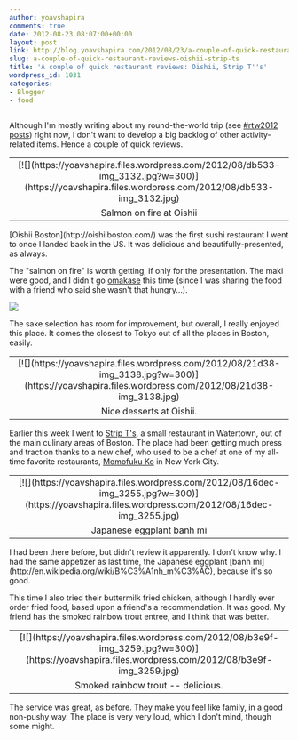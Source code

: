 ```yaml
---
author: yoavshapira
comments: true
date: 2012-08-23 08:07:00+00:00
layout: post
link: http://blog.yoavshapira.com/2012/08/23/a-couple-of-quick-restaurant-reviews-oishii-strip-ts/
slug: a-couple-of-quick-restaurant-reviews-oishii-strip-ts
title: 'A couple of quick restaurant reviews: Oishii, Strip T''s'
wordpress_id: 1031
categories:
- Blogger
- food
---
```


Although I'm mostly writing about my round-the-world trip (see [#rtw2012 posts](http://yoavs.blogspot.com/search/label/rtw2012)) right now, I don't want to develop a big backlog of other activity-related items. Hence a couple of quick reviews.  
  
<table cellpadding="0" align="center" style="margin-left:auto;margin-right:auto;text-align:center;" cellspacing="0" class="tr-caption-container" ><tbody ><tr >
<td style="text-align:center;" >[![](https://yoavshapira.files.wordpress.com/2012/08/db533-img_3132.jpg?w=300)](https://yoavshapira.files.wordpress.com/2012/08/db533-img_3132.jpg)
</td></tr><tr >
<td style="text-align:center;" class="tr-caption" >Salmon on fire at Oishii
</td></tr></tbody></table>[Oishii Boston](http://oishiiboston.com/) was the first sushi restaurant I went to once I landed back in the US. It was delicious and beautifully-presented, as always.  
  
The "salmon on fire" is worth getting, if only for the presentation. The maki were good, and I didn't go [omakase](http://en.wikipedia.org/wiki/Omakase) this time (since I was sharing the food with a friend who said she wasn't that hungry...).  
  


[![](https://yoavshapira.files.wordpress.com/2012/08/55bd9-img_3135.jpg?w=300)](https://yoavshapira.files.wordpress.com/2012/08/55bd9-img_3135.jpg)

  
  
The sake selection has room for improvement, but overall, I really enjoyed this place. It comes the closest to Tokyo out of all the places in Boston, easily.  
  
<table cellpadding="0" align="center" style="margin-left:auto;margin-right:auto;text-align:center;" cellspacing="0" class="tr-caption-container" ><tbody ><tr >
<td style="text-align:center;" >[![](https://yoavshapira.files.wordpress.com/2012/08/21d38-img_3138.jpg?w=300)](https://yoavshapira.files.wordpress.com/2012/08/21d38-img_3138.jpg)
</td></tr><tr >
<td style="text-align:center;" class="tr-caption" >Nice desserts at Oishii.
</td></tr></tbody></table>  
  
Earlier this week I went to [Strip T's](http://stripts.com/), a small restaurant in Watertown, out of the main culinary areas of Boston. The place had been getting much press and traction thanks to a new chef, who used to be a chef at one of my all-time favorite restaurants, [Momofuku Ko](http://yoavs.blogspot.com/2012/01/restaurant-review-momofuku-ko.html) in New York City.  
  
<table cellpadding="0" align="center" style="margin-left:auto;margin-right:auto;text-align:center;" cellspacing="0" class="tr-caption-container" ><tbody ><tr >
<td style="text-align:center;" >[![](https://yoavshapira.files.wordpress.com/2012/08/16dec-img_3255.jpg?w=300)](https://yoavshapira.files.wordpress.com/2012/08/16dec-img_3255.jpg)
</td></tr><tr >
<td style="text-align:center;" class="tr-caption" >Japanese eggplant banh mi
</td></tr></tbody></table>  
I had been there before, but didn't review it apparently. I don't know why. I had the same appetizer as last time, the Japanese eggplant [banh mi](http://en.wikipedia.org/wiki/B%C3%A1nh_m%C3%AC), because it's so good.  
  
This time I also tried their buttermilk fried chicken, although I hardly ever order fried food, based upon a friend's a recommendation. It was good. My friend has the smoked rainbow trout entree, and I think that was better.  
  
<table cellpadding="0" align="center" style="margin-left:auto;margin-right:auto;text-align:center;" cellspacing="0" class="tr-caption-container" ><tbody ><tr >
<td style="text-align:center;" >[![](https://yoavshapira.files.wordpress.com/2012/08/b3e9f-img_3259.jpg?w=300)](https://yoavshapira.files.wordpress.com/2012/08/b3e9f-img_3259.jpg)
</td></tr><tr >
<td style="text-align:center;" class="tr-caption" >Smoked rainbow trout -- delicious.
</td></tr></tbody></table>  
The service was great, as before. They make you feel like family, in a good non-pushy way. The place is very very loud, which I don't mind, though some might.  
  
  

